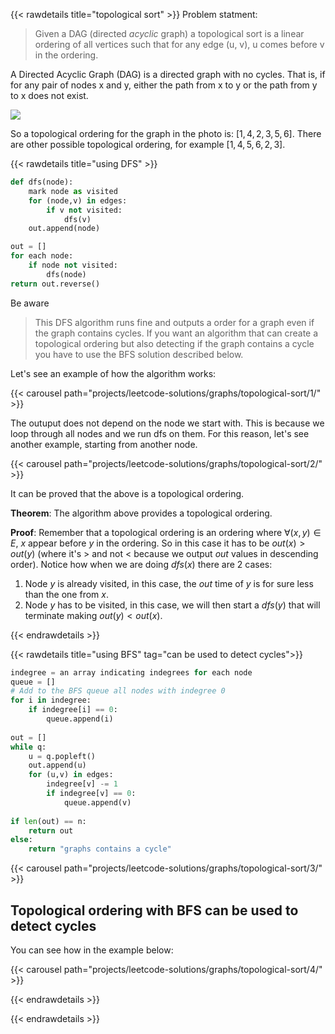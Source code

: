{{< rawdetails title="topological sort" >}}
Problem statment:

> Given a DAG (directed *acyclic* graph) a topological sort is a linear ordering of all vertices such that for any edge (u, v), u comes before v in the ordering.


A Directed Acyclic Graph (DAG) is a directed graph with no cycles. That is, if for any pair of nodes x and y, either the path from x to y or the path from y to x does not exist.

![](/projects/leetcode-solutions/graphs/topological-sort/images/0.PNG)

So a topological ordering for the graph in the photo is: $[1,4,2,3,5,6]$.
There are other possible topological ordering, for example $[1,4,5,6,2,3]$.

{{< rawdetails title="using DFS" >}}

```python
def dfs(node):
	mark node as visited
	for (node,v) in edges:
		if v not visited:
			dfs(v)
	out.append(node)

out = []
for each node:
	if node not visited:
		dfs(node)
return out.reverse()
```

Be aware

> This DFS algorithm runs fine and outputs a order for a graph even if the graph contains cycles. If you want an algorithm that can create a topological ordering but also detecting if the graph contains a cycle you have to use the BFS solution described below.


Let's see an example of how the algorithm works:

{{< carousel path="projects/leetcode-solutions/graphs/topological-sort/1/" >}}


The outuput does not depend on the node we start with. This is because we loop through all nodes and we run dfs on them.
For this reason, let's see another example, starting from another node.

{{< carousel path="projects/leetcode-solutions/graphs/topological-sort/2/" >}}

It can be proved that the above is a topological ordering.

**Theorem**: The algorithm above provides a topological ordering.

**Proof**: Remember that a topological ordering is an ordering where $\forall(x,y) \in E$, $x$ appear before $y$ in the ordering.
So in this case it has to be $out(x) > out(y)$ (where it's $>$ and not $<$ because we output $out$ values in descending order).
Notice how when we are doing $dfs(x)$ there are 2 cases:
1. Node $y$ is already visited, in this case, the $out$ time of $y$ is for sure less than the one from $x$.
2. Node $y$ has to be visited, in this case, we will then start a $dfs(y)$ that will terminate making $out(y) < out(x)$.






{{< endrawdetails >}}


{{< rawdetails title="using BFS" tag="can be used to detect cycles">}}

```python
indegree = an array indicating indegrees for each node
queue = []
# Add to the BFS queue all nodes with indegree 0
for i in indegree:
    if indegree[i] == 0:
        queue.append(i)
		
out = []
while q:
	u = q.popleft()
	out.append(u)
	for (u,v) in edges:
		indegree[v] -= 1
		if indegree[v] == 0:
			queue.append(v)
			
if len(out) == n:
	return out
else:
	return "graphs contains a cycle"

```

{{< carousel path="projects/leetcode-solutions/graphs/topological-sort/3/" >}}


## Topological ordering with BFS can be used to detect cycles

You can see how in the example below:

{{< carousel path="projects/leetcode-solutions/graphs/topological-sort/4/" >}}


{{< endrawdetails >}}

{{< endrawdetails >}}